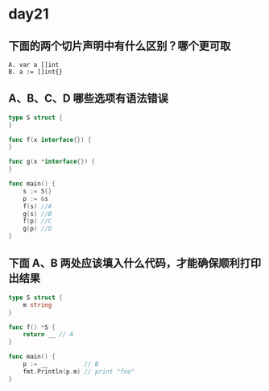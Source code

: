 # day21

## 下面的两个切片声明中有什么区别？哪个更可取

```text
A. var a []int
B. a := []int{}
```

## A、B、C、D 哪些选项有语法错误

```go
type S struct {
}

func f(x interface{}) {
}

func g(x *interface{}) {
}

func main() {
    s := S{}
    p := &s
    f(s) //A
    g(s) //B
    f(p) //C
    g(p) //D
}
```

## 下面 A、B 两处应该填入什么代码，才能确保顺利打印出结果

```go
type S struct {
    m string
}

func f() *S {
    return __ // A
}

func main() {
    p := __          // B
    fmt.Println(p.m) // print "foo"
}
```
